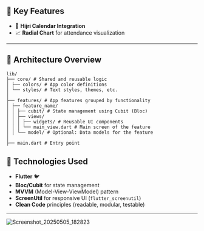 ## 📱 Key Features
- 📆 **Hijri Calendar Integration**
- 📈 **Radial Chart** for attendance visualization
---

## 🧠 Architecture Overview
```
lib/
├── core/ # Shared and reusable logic
│ ├── colors/ # App color definitions
│ └── styles/ # Text styles, themes, etc.
│
├── features/ # App features grouped by functionality
│ ├── feature_name/
│ │ ├── cubit/ # State management using Cubit (Bloc)
│ │ ├── views/
│ │ │ ├── widgets/ # Reusable UI components
│ │ │ └── main_view.dart # Main screen of the feature
│ │ └── model/ # Optional: Data models for the feature
│
├── main.dart # Entry point
```


## 🧩 Technologies Used

- **Flutter** 🐦
- **Bloc/Cubit** for state management
- **MVVM** (Model-View-ViewModel) pattern
- **ScreenUtil** for responsive UI (`flutter_screenutil`)
- **Clean Code** principles (readable, modular, testable)

---
![Screenshot_20250505_182823](https://github.com/user-attachments/assets/9325c2d8-101e-42dc-9818-fffbf8782217)


